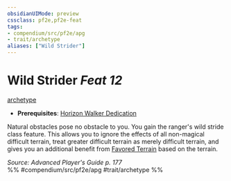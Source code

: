 ```yaml
---
obsidianUIMode: preview
cssclass: pf2e,pf2e-feat
tags:
- compendium/src/pf2e/apg
- trait/archetype
aliases: ["Wild Strider"]
---
```

# Wild Strider  *Feat 12*  
[archetype](../../rules/traits/archetype.md)  

- **Prerequisites**: [Horizon Walker Dedication](horizon-walker-dedication-apg.md)

Natural obstacles pose no obstacle to you. You gain the ranger's wild stride class feature. This allows you to ignore the effects of all non-magical difficult terrain, treat greater difficult terrain as merely difficult terrain, and gives you an additional benefit from [Favored Terrain](favored-terrain.md) based on the terrain.

*Source: Advanced Player's Guide p. 177*  
%% #compendium/src/pf2e/apg #trait/archetype %%
